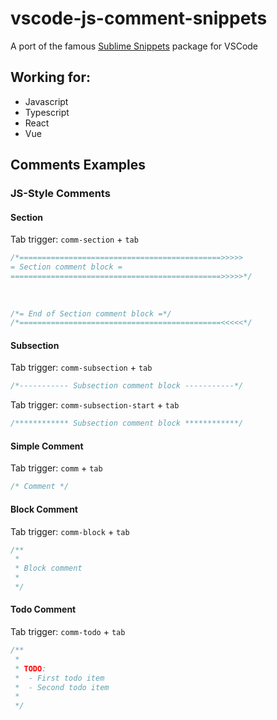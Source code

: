 # vscode-js-comment-snippets

A port of the famous [Sublime Snippets](https://github.com/hachesilva/Comment-Snippets) package for VSCode

## Working for: 

* Javascript
* Typescript
* React
* Vue

## Comments Examples

### JS-Style Comments

#### Section

Tab trigger: `comm-section` + `tab`


```js
/*=============================================>>>>>
= Section comment block =
===============================================>>>>>*/
 
 
 
/*= End of Section comment block =*/
/*=============================================<<<<<*/
```

#### Subsection

Tab trigger: `comm-subsection` + `tab`

```css
/*----------- Subsection comment block -----------*/
```

Tab trigger: `comm-subsection-start` + `tab`

```css
/************ Subsection comment block ************/
```


#### Simple Comment

Tab trigger: `comm` + `tab`

```css
/* Comment */
```

#### Block Comment

Tab trigger: `comm-block` + `tab`

```css
/**
 *
 * Block comment
 *
 */
```

#### Todo Comment

Tab trigger: `comm-todo` + `tab`

```css
/**
 *
 * TODO:
 *	- First todo item
 *	- Second todo item
 *
 */
```
